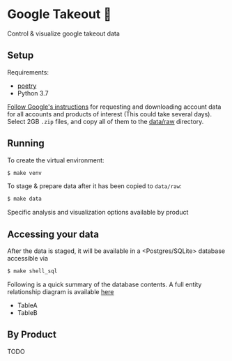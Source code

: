 # Google Takeout :bento:
Control & visualize google takeout data

## Setup

Requirements:
* [poetry](https://python-poetry.org/docs/)
* Python 3.7

[Follow Google's instructions](https://support.google.com/accounts/answer/3024190?hl=en) for requesting and downloading account data for all accounts and products of interest (This could take several days). Select 2GB `.zip` files, and copy all of them to the [data/raw](data/raw) directory.


## Running

To create the virtual environment:

```bash
$ make venv
```

To stage & prepare data after it has been copied to `data/raw`:
```bash
$ make data
```

Specific analysis and visualization options available by product  

## Accessing your data
After the data is staged, it will be available in a <Postgres/SQLite> database accessible via 

```bash
$ make shell_sql
```

Following is a quick summary of the database contents. A full entity relationship diagram is available [here](TODO)
* TableA
* TableB

## By Product
TODO
